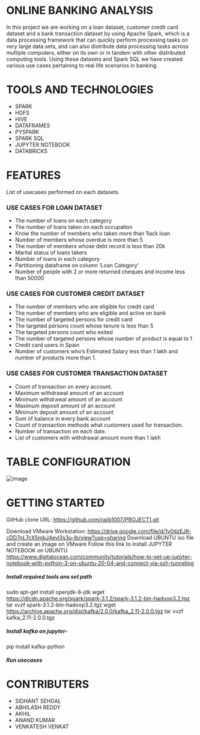 # ONLINE BANKING ANALYSIS
In this project we are working on a loan dataset, customer credit card dataset and a bank transaction dataset by using Apache Spark, which is a data processing framework that can quickly perform processing tasks on very large data sets, and can also distribute data processing tasks across multiple computers, either on its own or in tandem with other distributed computing tools. Using these datasets and Spark SQL we have created various use cases pertaining to real life scenarios in banking.


# TOOLS AND TECHNOLOGIES

* SPARK
* HDFS
* HIVE
* DATAFRAMES
* PYSPARK
* SPARK SQL
* JUPYTER NOTEBOOK
* DATABRICKS

# FEATURES
List of usecases performed on each datasets
### USE CASES FOR LOAN DATASET

* The number of loans on each category
* The number of loans taken on each occupation
* Know the number of members who taken more than 1lack loan
* Number of members whose overdue is more than 5
* The number of members whose debt record is less than 20k
* Marital status of loans takers
* Number of loans in each category
* Partitioning dataframe on column ‘Loan Category’
* Number of people with 2 or more returned cheques and income less than 50000

### USE CASES FOR CUSTOMER CREDIT DATASET

* The number of members who are eligible for credit card
* The number of members who are  eligible and active on bank
* The number of targeted persons for credit card
* The targeted persons count whose tenure is less than 5
* The targeted persons count who exited
* The number of targeted persons whose number of product is equal to 1
* Credit card users in Spain
* Number of customers who’s Estimated Salary less than 1 lakh and number of products more than 1.

### USE CASES FOR CUSTOMER TRANSACTION DATASET

* Count of transaction on every account.
* Maximum withdrawal amount of an account
* Minimum withdrawal amount of an account
* Maximum deposit amount of an account
* Minimum deposit amount of an account
* Sum of balance in every bank account
* Count of transaction methods what customers used for transaction.
* Number of transaction on each date.
* List of customers with withdrawal amount more than 1 lakh

# TABLE CONFIGURATION

![image](https://user-images.githubusercontent.com/63140467/133890621-cfe026ce-a6a0-458f-a03a-77ae7304314f.png)

# GETTING STARTED
GitHub clone URL: https://github.com/rajib1007/PROJECT1.git

Download VMware Workstation: https://drive.google.com/file/d/1v0dzEJK-cDD7nL7cX5mbJ4evl3s3u-Ib/view?usp=sharing
Download UBUNTU iso file and create an image on VMware
Follow this link to install JUPYTER NOTEBOOK on UBUNTU
https://www.digitalocean.com/community/tutorials/how-to-set-up-jupyter-notebook-with-python-3-on-ubuntu-20-04-and-connect-via-ssh-tunneling

##### Install required tools ans set path
sudo apt-get install openjdk-8-jdk
wget https://dlcdn.apache.org/spark/spark-3.1.2/spark-3.1.2-bin-hadoop3.2.tgz
tar xvzf spark-3.1.2-bin-hadoop3.2.tgz
wget https://archive.apache.org/dist/kafka/2.0.0/kafka_2.11-2.0.0.tgz
tar xvzf kafka_2.11-2.0.0.tgz

##### Install kafka on jupyter-
pip install kafka-python

##### Run usecases

# CONTRIBUTERS

* SIDHANT SEHGAL
* ABHILASH REDDY
* AKHIL
* ANAND KUMAR
* VENKATESH VENKAT
